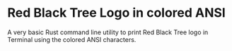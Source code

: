 # Red Black Tree Logo in colored ANSI

A very basic Rust command line utility to print Red Black Tree logo in Terminal using the colored ANSI characters.

